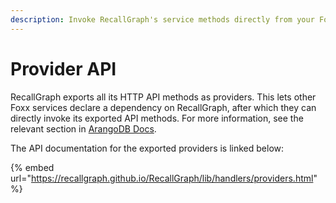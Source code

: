 ```yaml
---
description: Invoke RecallGraph's service methods directly from your Foxx microservice.
---
```


# Provider API

RecallGraph exports all its HTTP API methods as providers. This lets other Foxx services declare a dependency on RecallGraph, after which they can directly invoke its exported API methods. For more information, see the relevant section in [ArangoDB Docs](https://www.arangodb.com/docs/stable/foxx-guides-dependencies.html).

The API documentation for the exported providers is linked below:

{% embed url="https://recallgraph.github.io/RecallGraph/lib/handlers/providers.html" %}



